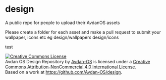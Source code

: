 # design
A public  repo for people to upload their AvdanOS assets 


 
Please create a folder for each asset and make a pull request to submit your wallpaper, icons etc
eg 
design/wallpapers 
design/icons

test



<a rel="license" href="http://creativecommons.org/licenses/by-nc/4.0/"><img alt="Creative Commons License" style="border-width:0" src="https://i.creativecommons.org/l/by-nc/4.0/80x15.png" /></a><br /><span xmlns:dct="http://purl.org/dc/terms/" property="dct:title">Avdan OS Design Repository</span> by <a xmlns:cc="http://creativecommons.org/ns#" href="https://github.com/Avdan-OS" property="cc:attributionName" rel="cc:attributionURL">Avdan-OS</a> is licensed under a <a rel="license" href="http://creativecommons.org/licenses/by-nc/4.0/">Creative Commons Attribution-NonCommercial 4.0 International License</a>.<br />Based on a work at <a xmlns:dct="http://purl.org/dc/terms/" href="https://github.com/Avdan-OS/design" rel="dct:source">https://github.com/Avdan-OS/design</a>.
